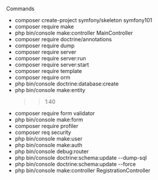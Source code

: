 Commands

- composer create-project symfony/skeleton symfony101
- composer require make
- php bin/console make:controller MainController
- composer require doctrine/annotations
- composer require dump
- composer require server
- composer require server:run
- composer require server:start
- composer require template
- composer require orm
- php bin/console doctrine:database:create
- php bin/console make:entity
  > > 1:40
- composer require form validator
- php bin/console make:form
- composer require profiler
- composer req security
- php bin/console make:user
- php bin/console make:auth
- php bin/console debug:router
- php bin/console doctrine:schema:update --dump-sql
- php bin/console doctrine:schema:update --force
- php bin/console make:controller RegistrationController
